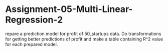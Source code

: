 # Assignment-05-Multi-Linear-Regression-2
repare a prediction model for profit of 50_startups data. Do transformations for getting better predictions of profit and make a table containing R^2 value for each prepared model.
